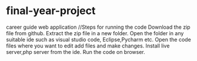 # final-year-project
career guide web application
 //Steps for running the code
 Download the zip file from github.
 Extract the zip file in a new folder.
 Open the folder in any suitable ide such as visual studio code, Eclipse,Pycharm etc.
 Open the code files where you want to edit add files and make changes.
 Install live server,php server from the ide.
 Run the code on browser.
